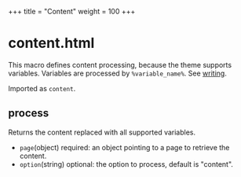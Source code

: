 +++
title = "Content"
weight = 100
+++
# content.html
This macro defines content processing, because the theme supports variables. Variables are processed by `%variable_name%`. See [writing](@/docs/writing.md).

Imported as `content`.

## process
Returns the content replaced with all supported variables.
- `page`(object) required: an object pointing to a page to retrieve the content.
- `option`(string) optional: the option to process, default is "content".